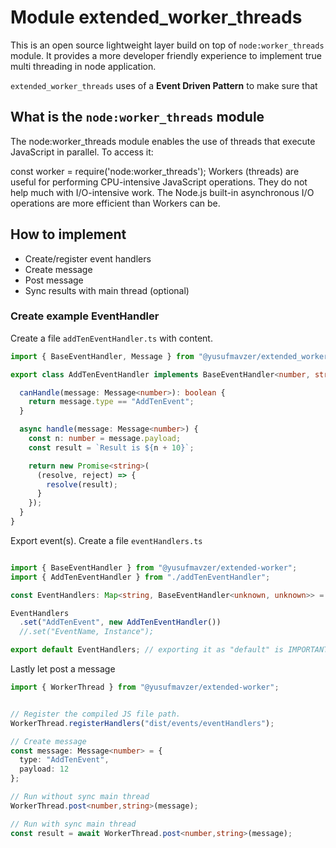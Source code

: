 # Module extended_worker_threads
This is an open source lightweight layer build on top of `node:worker_threads` module.
It provides a more developer friendly experience to implement true multi threading in node application.

`extended_worker_threads` uses of a **Event Driven Pattern** to make sure that 


## What is the `node:worker_threads` module
The node:worker_threads module enables the use of threads that execute JavaScript in parallel. To access it:

const worker = require('node:worker_threads');
Workers (threads) are useful for performing CPU-intensive JavaScript operations. They do not help much with I/O-intensive work. The Node.js built-in asynchronous I/O operations are more efficient than Workers can be.

## How to implement

- Create/register event handlers
- Create message
- Post message
- Sync results with main thread (optional)


### Create example EventHandler

Create a file `addTenEventHandler.ts` with content. 

```typescript
import { BaseEventHandler, Message } from "@yusufmavzer/extended_worker_threads"

export class AddTenEventHandler implements BaseEventHandler<number, string> {

  canHandle(message: Message<number>): boolean {
    return message.type == "AddTenEvent";
  }

  async handle(message: Message<number>) {
    const n: number = message.payload;
    const result = `Result is ${n + 10}`;

    return new Promise<string>(
      (resolve, reject) => {
        resolve(result);
      }
    });
  }
}
```

Export event(s).
Create a file `eventHandlers.ts`

```typescript

import { BaseEventHandler } from "@yusufmavzer/extended-worker";
import { AddTenEventHandler } from "./addTenEventHandler";

const EventHandlers: Map<string, BaseEventHandler<unknown, unknown>> = new Map();

EventHandlers
  .set("AddTenEvent", new AddTenEventHandler())
  //.set("EventName, Instance");

export default EventHandlers; // exporting it as "default" is IMPORTANT !!!

```

Lastly let post a message

```typescript
import { WorkerThread } from "@yusufmavzer/extended-worker";


// Register the compiled JS file path.
WorkerThread.registerHandlers("dist/events/eventHandlers");

// Create message
const message: Message<number> = {
  type: "AddTenEvent",
  payload: 12
};

// Run without sync main thread
WorkerThread.post<number,string>(message);

// Run with sync main thread
const result = await WorkerThread.post<number,string>(message);

```